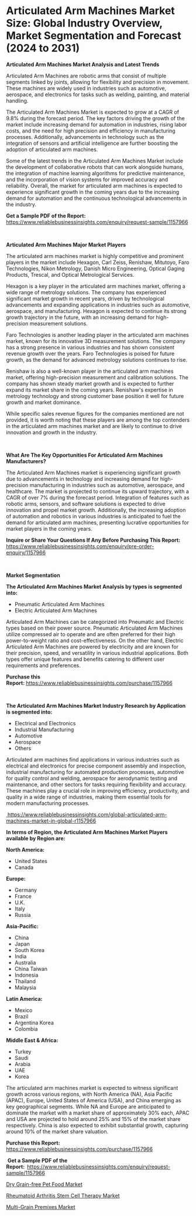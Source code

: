 <p><h1>Articulated Arm Machines Market Size: Global Industry Overview, Market Segmentation and Forecast (2024 to 2031)</h1></p><p><strong>Articulated Arm Machines Market Analysis and Latest Trends</strong></p>
<p><p>Articulated Arm Machines are robotic arms that consist of multiple segments linked by joints, allowing for flexibility and precision in movement. These machines are widely used in industries such as automotive, aerospace, and electronics for tasks such as welding, painting, and material handling.</p><p>The Articulated Arm Machines Market is expected to grow at a CAGR of 9.8% during the forecast period. The key factors driving the growth of the market include increasing demand for automation in industries, rising labor costs, and the need for high precision and efficiency in manufacturing processes. Additionally, advancements in technology such as the integration of sensors and artificial intelligence are further boosting the adoption of articulated arm machines.</p><p>Some of the latest trends in the Articulated Arm Machines Market include the development of collaborative robots that can work alongside humans, the integration of machine learning algorithms for predictive maintenance, and the incorporation of vision systems for improved accuracy and reliability. Overall, the market for articulated arm machines is expected to experience significant growth in the coming years due to the increasing demand for automation and the continuous technological advancements in the industry.</p></p>
<p><strong>Get a Sample PDF of the Report:&nbsp;</strong> <a href="https://www.reliablebusinessinsights.com/enquiry/request-sample/1157966">https://www.reliablebusinessinsights.com/enquiry/request-sample/1157966</a></p>
<p>&nbsp;</p>
<p><strong>Articulated Arm Machines Major Market Players</strong></p>
<p><p>The articulated arm machines market is highly competitive and prominent players in the market include Hexagon, Carl Zeiss, Renishaw, Mitutoyo, Faro Technologies, Nikon Metrology, Danish Micro Engineering, Optical Gaging Products, Trescal, and Optical Metrological Services.</p><p>Hexagon is a key player in the articulated arm machines market, offering a wide range of metrology solutions. The company has experienced significant market growth in recent years, driven by technological advancements and expanding applications in industries such as automotive, aerospace, and manufacturing. Hexagon is expected to continue its strong growth trajectory in the future, with an increasing demand for high-precision measurement solutions.</p><p>Faro Technologies is another leading player in the articulated arm machines market, known for its innovative 3D measurement solutions. The company has a strong presence in various industries and has shown consistent revenue growth over the years. Faro Technologies is poised for future growth, as the demand for advanced metrology solutions continues to rise.</p><p>Renishaw is also a well-known player in the articulated arm machines market, offering high-precision measurement and calibration solutions. The company has shown steady market growth and is expected to further expand its market share in the coming years. Renishaw's expertise in metrology technology and strong customer base position it well for future growth and market dominance.</p><p>While specific sales revenue figures for the companies mentioned are not provided, it is worth noting that these players are among the top contenders in the articulated arm machines market and are likely to continue to drive innovation and growth in the industry.</p></p>
<p>&nbsp;</p>
<p><strong>What Are The Key Opportunities For Articulated Arm Machines Manufacturers?</strong></p>
<p><p>The Articulated Arm Machines market is experiencing significant growth due to advancements in technology and increasing demand for high-precision manufacturing in industries such as automotive, aerospace, and healthcare. The market is projected to continue its upward trajectory, with a CAGR of over 7% during the forecast period. Integration of features such as robotic arms, sensors, and software solutions is expected to drive innovation and propel market growth. Additionally, the increasing adoption of automation and robotics in various industries is anticipated to fuel the demand for articulated arm machines, presenting lucrative opportunities for market players in the coming years.</p></p>
<p><strong>Inquire or Share Your Questions If Any Before Purchasing This Report:</strong> <a href="https://www.reliablebusinessinsights.com/enquiry/pre-order-enquiry/1157966">https://www.reliablebusinessinsights.com/enquiry/pre-order-enquiry/1157966</a></p>
<p>&nbsp;</p>
<p><strong>Market Segmentation</strong></p>
<p><strong>The Articulated Arm Machines Market Analysis by types is segmented into:</strong></p>
<p><ul><li>Pneumatic Articulated Arm Machines</li><li>Electric Articulated Arm Machines</li></ul></p>
<p><p>Articulated Arm Machines can be categorized into Pneumatic and Electric types based on their power source. Pneumatic Articulated Arm Machines utilize compressed air to operate and are often preferred for their high power-to-weight ratio and cost-effectiveness. On the other hand, Electric Articulated Arm Machines are powered by electricity and are known for their precision, speed, and versatility in various industrial applications. Both types offer unique features and benefits catering to different user requirements and preferences.</p></p>
<p><strong>Purchase this Report:&nbsp;</strong><a href="https://www.reliablebusinessinsights.com/purchase/1157966">https://www.reliablebusinessinsights.com/purchase/1157966</a></p>
<p>&nbsp;</p>
<p><strong>The Articulated Arm Machines Market Industry Research by Application is segmented into:</strong></p>
<p><ul><li>Electrical and Electronics</li><li>Industrial Manufacturing</li><li>Automotive</li><li>Aerospace</li><li>Others</li></ul></p>
<p><p>Articulated arm machines find applications in various industries such as electrical and electronics for precise component assembly and inspection, industrial manufacturing for automated production processes, automotive for quality control and welding, aerospace for aerodynamic testing and maintenance, and other sectors for tasks requiring flexibility and accuracy. These machines play a crucial role in improving efficiency, productivity, and quality in a wide range of industries, making them essential tools for modern manufacturing processes.</p></p>
<p><a href="https://www.reliablebusinessinsights.com/global-articulated-arm-machines-market-in-global-r1157966">&nbsp;https://www.reliablebusinessinsights.com/global-articulated-arm-machines-market-in-global-r1157966</a></p>
<p><strong>In terms of Region, the Articulated Arm Machines Market Players available by Region are:</strong></p>
<p>
    <p> <strong> North America: </strong>
        <ul>
            <li>United States</li>
            <li>Canada</li>
        </ul>
        </p> 
    <p> <strong> Europe: </strong>
        <ul>
            <li>Germany</li>
            <li>France</li>
            <li>U.K.</li>
            <li>Italy</li>
            <li>Russia</li>
        </ul>
        </p> 
    <p> <strong> Asia-Pacific: </strong>
        <ul>
            <li>China</li>
            <li>Japan</li>
            <li>South Korea</li>
            <li>India</li>
            <li>Australia</li>
            <li>China Taiwan</li>
            <li>Indonesia</li>
            <li>Thailand</li>
            <li>Malaysia</li>
        </ul>
        </p> 
    <p> <strong> Latin America: </strong>
        <ul>
            <li>Mexico</li>
            <li>Brazil</li>
            <li>Argentina Korea</li>
            <li>Colombia</li>
        </ul>
        </p> 
    <p> <strong> Middle East & Africa: </strong>
        <ul>
            <li>Turkey</li>
            <li>Saudi</li>
            <li>Arabia</li>
            <li>UAE</li>
            <li>Korea</li>
        </ul>
    </p>
    </p>
<p><p>The articulated arm machines market is expected to witness significant growth across various regions, with North America (NA), Asia Pacific (APAC), Europe, United States of America (USA), and China emerging as key geographical segments. While NA and Europe are anticipated to dominate the market with a market share of approximately 30% each, APAC and USA are projected to hold around 25% and 15% of the market share respectively. China is also expected to exhibit substantial growth, capturing around 10% of the market share valuation.</p></p>
<p><strong>Purchase this Report: </strong><a href="https://www.reliablebusinessinsights.com/purchase/1157966">https://www.reliablebusinessinsights.com/purchase/1157966</a></p>
<p>&nbsp;<strong>Get a Sample PDF of the Report:&nbsp;&nbsp;</strong><a href="https://www.reliablebusinessinsights.com/enquiry/request-sample/1157966">https://www.reliablebusinessinsights.com/enquiry/request-sample/1157966</a></p>
<p><strong></strong></p>
<p><p><a href="https://github.com/IkeSchumm04/Market-Research-Report-List-1/blob/main/dry-grain-free-pet-food-market.md">Dry Grain-free Pet Food Market</a></p><p><a href="https://view.publitas.com/reportprime-1/rheumatoid-arthritis-stem-cell-therapy-market-a-global-and-regional-analysis-2024-2031/">Rheumatoid Arthritis Stem Cell Therapy Market</a></p><p><a href="https://github.com/hdicirhd4/Market-Research-Report-List-1/blob/main/multi-grain-premixes-market.md">Multi-Grain Premixes Market</a></p></p>